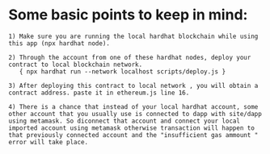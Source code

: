  # Some basic points to keep in mind:
    1) Make sure you are running the local hardhat blockchain while using this app (npx hardhat node).
    
    2) Through the account from one of these hardhat nodes, deploy your contract to local blockchain network.
       { npx hardhat run --network localhost scripts/deploy.js }
    
    3) After deploying this contract to local network , you will obtain a contract address. paste it in ethereum.js line 16.
    
    4) There is a chance that instead of your local hardhat account, some other account that you usually use is connected to dapp with site/dapp using metamask. So diconnect that account and connect your local imported account using metamask otherwise transaction will happen to that previously connected account and the "insufficient gas ammount " error will take place.
        